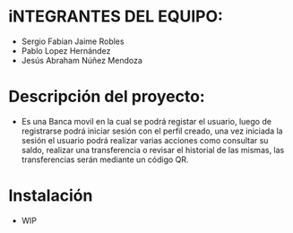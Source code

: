 # iNTEGRANTES DEL EQUIPO:

- Sergio Fabian Jaime Robles
- Pablo Lopez Hernández
- Jesús Abraham Núñez Mendoza

# Descripción del proyecto:
- Es una Banca movil en la cual se podrá registar el usuario, luego de registrarse podrá iniciar sesión con el perfil creado, una vez iniciada la sesión el usuario podrá realizar varias acciones como consultar su saldo, realizar una transferencia o revisar el historial de las mismas, las transferencias serán mediante un código QR.

# Instalación
- WIP